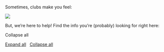<p ></p>

Sometimes, clubs make you feel:

![](https://hackclub.atlassian.net/wiki/download/attachments/65710/image%20(1).png?api=v2)

But, we’re here to help! Find the info you’re (probably) looking for right here:

   

Collapse all

[Expand all](#)   [Collapse all](#)